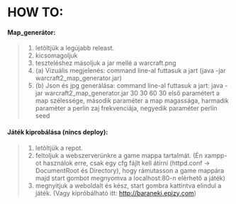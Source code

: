 # HOW TO:
####  Map_generátor:
>1. letöltjük a legújabb releast.
>2. kicsomagoljuk
>3. teszteléshez másoljuk a jar mellé a warcraft.png
>4. (a) Vizuális megjelenés: command line-al futtasuk a jart (java -jar warcraft2_map_generator.jar)
>4. (b) Json és jpg generálása: command line-al futtasuk a jart: java -jar warcraft2_map_generator.jar 30 30 60 30
 első paramétert a map szélessége, második paraméter a map magassága, harmadik paraméter a perlin zaj frekvenciája, negyedik paraméter perlin seed

#### Játék kiprobálása (nincs deploy):
>1. letöltjük a repot.
>2. feltoljuk a webszerverünkre a game mappa tartalmát. (Én xampp-ot használok erre, csak egy cfg   fájlt kell átírni (httpd.conf -> DocumentRoot és Directory), hogy rámutasson a game mappára majd start gombot megnyomva a localhost:80-n elérhető a játék)
>3. megnyitjuk a weboldalt és kész, start gombra kattintva elindul a játék.
(Vagy kipróbálható itt: http://baraneki.epizy.com)
